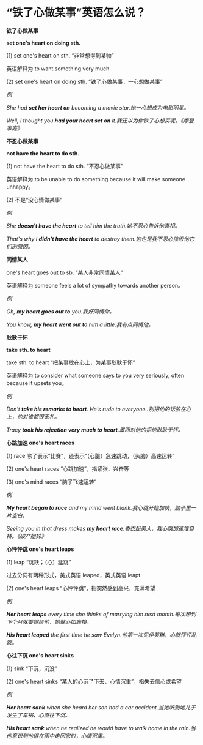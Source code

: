 # “铁了心做某事”英语怎么说？

**铁了心做某事**

**set one's heart on doing sth.**

(1) set one's heart on sth. “非常想得到某物”

英语解释为 to want something very much

(2) set one's heart on doing sth. “铁了心做某事，一心想做某事”

_例_

_She had **set her heart on** becoming a movie star.她一心想成为电影明星。_

_Well, I thought you **had your heart set on** it.我还以为你铁了心想买呢。《摩登家庭》_

**不忍心做某事**

**not have the heart to do sth.**

(1) not have the heart to do sth. “不忍心做某事”

英语解释为 to be unable to do something because it will make someone unhappy。

(2) 不是“没心情做某事”

_例_

_She **doesn't have the heart** to tell him the truth.她不忍心告诉他真相。_

_That's why I **didn't have the heart** to destroy them.这也是我不忍心摧毁他它们的原因。_

**同情某人**

one's heart goes out to sb. “某人非常同情某人”

英语解释为 someone feels a lot of sympathy towards another person。

_例_

_Oh, **my heart goes out to** you.我好同情你。_

_You know, **my heart went out to** him a little.我有点同情他。_

**耿耿于怀**

**take sth. to heart**

take sth. to heart “把某事放在心上，为某事耿耿于怀”

英语解释为 to consider what someone says to you very seriously, often because it upsets you。

_例_

_Don't **take his remarks to heart**. He's rude to everyone..别把他的话放在心上，他对谁都很无礼。_

_Tracy **took his rejection very much to heart**.翠西对他的拒绝耿耿于怀。_

**心跳加速 one's heart races**

(1) race 除了表示“比赛”，还表示“（心脏）急速跳动，（头脑）高速运转”

(2) one's heart races “心跳加速”，指紧张、兴奋等

(3) one's mind races “脑子飞速运转”

_例_

_**My heart began to race** and my mind went blank.我心跳开始加快，脑子里一片空白。_

_Seeing you in that dress makes **my heart race**.香衣配美人，我心跳加速难自持。《破产姐妹》_

**心怦怦跳 one's heart leaps**

(1) leap “跳跃；（心）猛跳”

过去分词有两种形式，美式英语 leaped，英式英语 leapt

(2) one's heart leaps “心怦怦跳”，指突然感到高兴，充满希望

_例_

_**Her heart leaps** every time she thinks of marrying him next month.每次想到下个月就要嫁给他，她就心如鹿撞。_

_**His heart leaped** the first time he saw Evelyn.他第一次见伊芙琳，心就怦怦乱跳。_

**心往下沉 one's heart sinks**

(1) sink “下沉，沉没”

(2) one's heart sinks “某人的心沉了下去，心情沉重”，指失去信心或希望

_例_

_**Her heart sank** when she heard her son had a car accident.当她听到她儿子发生了车祸，心直往下沉。_

_**His heart sank** when he realized he would have to walk home in the rain.当他意识到他得在雨中走回家时，心情沉重。_
